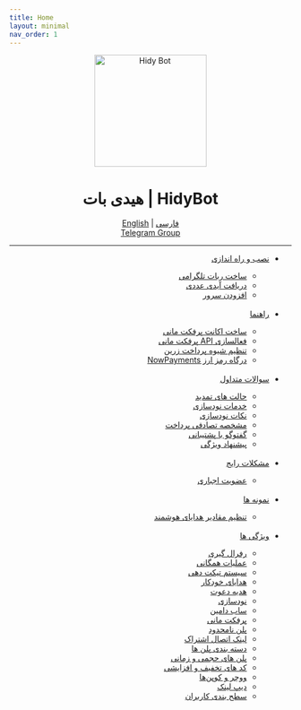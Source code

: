 ```yaml
---
title: Home
layout: minimal
nav_order: 1
---
```


<head>
    <meta charset="utf-8">
    <link rel="stylesheet" href="https://b3h1z.github.io/HidyBot-Docs/assets/css/style.css">
    <link rel="icon" href="https://b3h1z.github.io/HidyBot-Docs/favicon.ico" type="image/x-icon">
</head>


<p align="center">
  <a href="https://b3h1z.github.io/HidyBot-Docs/"  rel="noopener noreferrer">
    <img width="200" height="200" src="https://b3h1z.github.io/HidyBot-Docs/assets/images/hidybot.png" alt="Hidy Bot">
  </a>
</p>
<h1 style="text-align: center;">
هیدی بات | HidyBot
</h1>
<p align="center">
  <a href="https://b3h1z.github.io/HidyBot-Docs/docs/en/home.html" >English</a> |
  <a href="https://b3h1z.github.io/HidyBot-Docs/">فارسی</a>
<br>
  <a href="https://t.me/HidyBotGroup">Telegram Group</a>
</p>

***

<div dir="rtl">
<ul>
  <li><a href="https://b3h1z.github.io/HidyBot-Docs/docs/fa/installation/install.html" >نصب و راه اندازی</a></li>
  <ul>
    <li><a href="https://b3h1z.github.io/HidyBot-Docs/docs/fa/installation/create-bot.html" >ساخت ربات تلگرامی</a></li>
    <li><a href="https://b3h1z.github.io/HidyBot-Docs/docs/fa/installation/numberic-id.html" >دریافت آیدی عددی</a></li>
    <li><a href="https://b3h1z.github.io/HidyBot-Docs/docs/fa/installation/add-server.html" >افزودن سرور</a></li>
  </ul>
<br>
  <li><a href="">راهنما</a></li>
  <ul>
    <li><a href="https://b3h1z.github.io/HidyBot-Docs/docs/fa/guide/perfectmoney_create_account.html" >ساخت اکانت پرفکت مانی</a></li>
    <li><a href="https://b3h1z.github.io/HidyBot-Docs/docs/fa/guide/perfectmoney_enable_api.html" >فعالسازی API پرفکت مانی</a></li>
    <li><a href="https://b3h1z.github.io/HidyBot-Docs/docs/fa/guide/zarin_add_product.html" >تنظیم شیوه پرداخت زرین</a></li>
    <li><a href="https://b3h1z.github.io/HidyBot-Docs/docs/fa/guide/nowpayments_setup_api.md" >درگاه رمز ارز NowPayments</a></li>
  </ul>
<br>
  <li><a href="">سوالات متداول</a></li>
  <ul>
    <li><a href="https://b3h1z.github.io/HidyBot-Docs/docs/fa/faq/customer-support-tips.html" >حالت های تمدید</a></li>
    <li><a href="https://b3h1z.github.io/HidyBot-Docs/docs/fa/faq/node-server_tips.html" >خدمات نودسازی</a></li>
    <li><a href="https://b3h1z.github.io/HidyBot-Docs/docs/fa/faq/offer_features.html" >نکات نودسازی</a></li>
    <li><a href="https://b3h1z.github.io/HidyBot-Docs/docs/fa/faq/random_payment_identifier.html" >مشخصه تصادفی پرداخت</a></li>
    <li><a href="https://b3h1z.github.io/HidyBot-Docs/docs/fa/faq/renewal_types.html" >گفتوگو با پشتیبانی</a></li>
    <li><a href="https://b3h1z.github.io/HidyBot-Docs/docs/fa/faq/nodes_extra_service.html" >پیشنهاد ویژگی</a></li>
  </ul>
<br>
  <li><a href="">مشکلات رایج</a></li>
  <ul>
    <li><a href="https://b3h1z.github.io/HidyBot-Docs/docs/fa/common-issues/force_join.html" >عضویت اجباری</a></li>
  </ul>
<br>
  <li><a href="">نمونه ها</a></li>
  <ul>
    <li><a href="https://b3h1z.github.io/HidyBot-Docs/docs/fa/examples/automatic_rewards.html" >تنظیم مقادیر هدایای هوشمند</a></li>
  </ul>
<br>
  <li><a href="">ویژگی ها</a></li>
  <ul>
    <li><a href="https://b3h1z.github.io/HidyBot-Docs/docs/fa/features/referral_link.html" >رفرال گیری</a></li>
    <li><a href="https://b3h1z.github.io/HidyBot-Docs/docs/fa/features/bulk_user_actions.html" >عملیات همگانی</a></li>
    <li><a href="https://b3h1z.github.io/HidyBot-Docs/docs/fa/features/advanced_ticketing.html" >سیستم تیکت دهی</a></li>
    <li><a href="https://b3h1z.github.io/HidyBot-Docs/docs/fa/features/automatic_rewards.html" >هدایای خودکار</a></li>
    <li><a href="https://b3h1z.github.io/HidyBot-Docs/docs/fa/features/invite_gift.html" >هدیه دعوت</a></li>
    <li><a href="https://b3h1z.github.io/HidyBot-Docs/docs/fa/features/multi-server_nodes.html" >نودسازی</a></li>
    <li><a href="https://b3h1z.github.io/HidyBot-Docs/docs/fa/features/subdomain_support.html" >ساب دامین</a></li>
    <li><a href="https://b3h1z.github.io/HidyBot-Docs/docs/fa/features/perfect_money_voucher.html" >پرفکت مانی</a></li>
    <li><a href="https://b3h1z.github.io/HidyBot-Docs/docs/fa/features/unlimited_volume_plans.html" >پلن نامحدود</a></li>
    <li><a href="https://b3h1z.github.io/HidyBot-Docs/docs/fa/features/link_subscription.html" >لینک اتصال اشتراک</a></li>
    <li><a href="https://b3h1z.github.io/HidyBot-Docs/docs/fa/features/categorize_plans.html" >دسته بندی پلن ها</a></li>
    <li><a href="https://b3h1z.github.io/HidyBot-Docs/docs/fa/features/time_size_based_plans.html" >پلن های حجمی و زمانی</a></li>
    <li><a href="https://b3h1z.github.io/HidyBot-Docs/docs/fa/features/discount_and_top-up_codes.html" >کد های تخفیف و افزایشی</a></li>
    <li><a href="https://b3h1z.github.io/HidyBot-Docs/docs/fa/features/vouchers_and_coupons.html" >ووچر و کوپن‌ها</a></li>
    <li><a href="https://b3h1z.github.io/HidyBot-Docs/docs/fa/features/deep_link.html" >دیپ لینک</a></li>
    <li><a href="https://b3h1z.github.io/HidyBot-Docs/docs/fa/features/user_leveling.html" >سطح بندی کاربران</a></li>
  </ul>
</ul>
</div>
